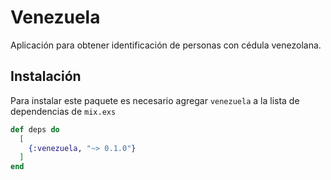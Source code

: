 # Venezuela

Aplicación para obtener identificación de personas con cédula venezolana.

## Instalación

Para instalar este paquete es necesario agregar `venezuela` a la lista de dependencias de `mix.exs`


```elixir
def deps do
  [
    {:venezuela, "~> 0.1.0"}
  ]
end
```
